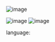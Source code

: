 ![image](https://github.com/nawelo/DM-ALL-ACCOUNT/assets/169001310/39fbcff5-1fc8-45b4-b55c-6977ee4e1f51)

![image](https://github.com/nawelo/DM-ALL-ACCOUNT/assets/169001310/47336653-ddba-45ea-97e5-ebdc6e674ad9)
![image](https://github.com/nawelo/DM-ALL-ACCOUNT/assets/169001310/b6c48d78-0962-4c5f-a69e-522879d89203)


language:


